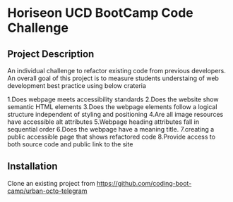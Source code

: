 # Horiseon UCD BootCamp Code Challenge
## Project Description
An individual challenge to refactor existing code from previous developers.
An overall goal of this project is to measure students understaing of web development best practice using below crateria

1.Does webpage meets accessibility standards
2.Does the website show semantic HTML elements
3.Does the webpage elements follow a logical structure independent of styling and positioning
4.Are all image resources have accessible alt attributes
5.Webpage heading attributes fall in sequential order
6.Does the webpage have a meaning title.
7.creating a public accessible page that shows refactored code
8.Provide access to both source code and public link to the site

## Installation
Clone an existing project from 
https://github.com/coding-boot-camp/urban-octo-telegram



